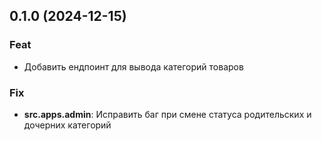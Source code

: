 ## 0.1.0 (2024-12-15)

### Feat

- Добавить ендпоинт для вывода категорий товаров

### Fix

- **src.apps.admin**: Исправить баг при смене статуса родительских и дочерних категорий
